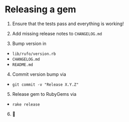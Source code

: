 # Releasing a gem

1. Ensure that the tests pass and everything is working!

2. Add missing release notes to `CHANGELOG.md`

3. Bump version in
  * `lib/rufo/version.rb`
  * `CHANGELOG.md`
  * `README.md`

4. Commit version bump via
  * `git commit -v "Release X.Y.Z"`

5. Release gem to RubyGems via
  * `rake release`

6. :tada:
